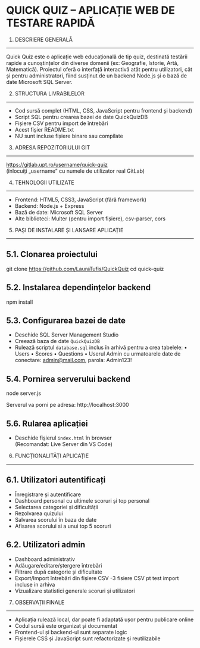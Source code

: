 QUICK QUIZ – APLICAȚIE WEB DE TESTARE RAPIDĂ
=============================================

1. DESCRIERE GENERALĂ
----------------------
Quick Quiz este o aplicație web educațională de tip quiz, destinată testării rapide a cunoștințelor din diverse domenii (ex: Geografie, Istorie, Artă, Matematică). Proiectul oferă o interfață interactivă atât pentru utilizatori, cât și pentru administratori, fiind susținut de un backend Node.js și o bază de date Microsoft SQL Server.

2. STRUCTURA LIVRABILELOR
--------------------------
- Cod sursă complet (HTML, CSS, JavaScript pentru frontend și backend)
- Script SQL pentru crearea bazei de date QuickQuizDB
- Fișiere CSV pentru import de întrebări
- Acest fișier README.txt
- NU sunt incluse fișiere binare sau compilate

3. ADRESA REPOZITORIULUI GIT
-----------------------------
https://gitlab.upt.ro/username/quick-quiz  
(înlocuiți „username” cu numele de utilizator real GitLab)

4. TEHNOLOGII UTILIZATE
------------------------
- Frontend: HTML5, CSS3, JavaScript (fără framework)
- Backend: Node.js + Express
- Bază de date: Microsoft SQL Server
- Alte biblioteci: Multer (pentru import fișiere), csv-parser, cors

5. PAȘI DE INSTALARE ȘI LANSARE APLICAȚIE
-----------------------------------------

5.1. Clonarea proiectului
-------------------------
git clone https://github.com/LauraTufis/QuickQuiz 
cd quick-quiz

5.2. Instalarea dependințelor backend
-------------------------------------
npm install

5.3. Configurarea bazei de date
-------------------------------
- Deschide SQL Server Management Studio
- Creează baza de date `QuickQuizDB`
- Rulează scriptul `database.sql` inclus în arhivă pentru a crea tabelele:
  • Users
  • Scores
  • Questions
  • Userul Admin cu urmatoarele date de conectare: admin@mail.com, parola: Admin123!


5.4. Pornirea serverului backend
--------------------------------
node server.js

Serverul va porni pe adresa: http://localhost:3000

5.6. Rularea aplicației
-----------------------
- Deschide fișierul `index.html` în browser  
  (Recomandat: Live Server din VS Code)

6. FUNCȚIONALITĂȚI APLICAȚIE
----------------------------

6.1. Utilizatori autentificați
------------------------------
- Înregistrare și autentificare
- Dashboard personal cu ultimele scoruri și top personal
- Selectarea categoriei și dificultății
- Rezolvarea quizului
- Salvarea scorului în baza de date
- Afisarea scorului si a unui top 5 scoruri


6.2. Utilizatori admin
----------------------
- Dashboard administrativ
- Adăugare/editare/ștergere întrebări
- Filtrare după categorie și dificultate
- Export/Import întrebări din fișiere CSV -3 fisiere CSV pt test import incluse in arhiva
- Vizualizare statistici generale scoruri și utilizatori

7. OBSERVAȚII FINALE
---------------------
- Aplicația rulează local, dar poate fi adaptată ușor pentru publicare online
- Codul sursă este organizat și documentat
- Frontend-ul și backend-ul sunt separate logic
- Fișierele CSS și JavaScript sunt refactorizate și reutilizabile
